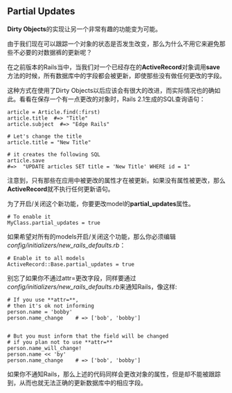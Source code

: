 ## Partial Updates

**Dirty Objects**的实现让另一个非常有趣的功能变为可能。 

由于我们现在可以跟踪一个对象的状态是否发生改变，那么为什么不用它来避免那些不必要的对数据裤的更新呢？ 

在之前版本的Rails当中，当我们对一个已经存在的**ActiveRecord**对象调用**save**方法的时候，所有数据库中的字段都会被更新，即使那些没有做任何更改的字段。 

这种方式在使用了Dirty Objects以后应该会有很大的改进，而实际情况也的确如此。看看在保存一个有一点更改的对象时，Rails 2.1生成的SQL查询语句：

	article = Article.find(:first)
	article.title  #=> "Title"
	article.subject  #=> "Edge Rails"

	# Let's change the title
	article.title = "New Title"

	# it creates the following SQL
	article.save
	#=>  "UPDATE articles SET title = 'New Title' WHERE id = 1"
	
注意到，只有那些在应用中被更改的属性才在被更新。如果没有属性被更改，那么**ActiveRecord**就不执行任何更新语句。 

为了开启/关闭这个新功能，你要更改model的**partial\_updates**属性。

	# To enable it
	MyClass.partial_updates = true
         
如果希望对所有的models开启/关闭这个功能，那么你必须编辑*config/initializers/new\_rails\_defaults.rb*：

	# Enable it to all models
	ActiveRecord::Base.partial_updates = true
      
别忘了如果你不通过attr=更改字段，同样要通过*config/initializers/new\_rails\_defaults.rb*来通知Rails，像这样:

	# If you use **attr=**, 
	# then it's ok not informing
	person.name = 'bobby'
	person.name_change    # => ['bob', 'bobby']
	
	
	# But you must inform that the field will be changed
	# if you plan not to use **attr=** 
	person.name_will_change!
	person.name << 'by'
	person.name_change    # => ['bob', 'bobby']
         
如果你不通知Rails，那么上述的代码同样会更改对象的属性，但是却不能被跟踪到，从而也就无法正确的更新数据库中的相应字段。
